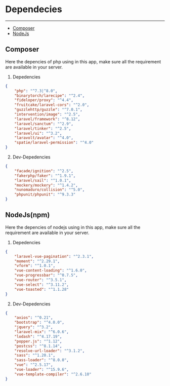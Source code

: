 # Dependecies

---

- [Composer](composer)
- [NodeJs](nodejs)

<a name="composer"></a>
## Composer
Here the depencies of php using in this app, make sure all the requirement are available in your server.
1. Depedencies
```json
{
    "php": "^7.3|^8.0",
    "binarytorch/larecipe": "^2.4",
    "fideloper/proxy": "^4.4",
    "fruitcake/laravel-cors": "^2.0",
    "guzzlehttp/guzzle": "^7.0.1",
    "intervention/image": "^2.5",
    "laravel/framework": "^8.12",
    "laravel/sanctum": "^2.9",
    "laravel/tinker": "^2.5",
    "laravel/ui": "^3.2",
    "laravolt/avatar": "^4.0",
    "spatie/laravel-permission": "^4.0"
}
```
2. Dev-Depedencies
```json
{
    "facade/ignition": "^2.5",
    "fakerphp/faker": "^1.9.1",
    "laravel/sail": "^1.0.1",
    "mockery/mockery": "^1.4.2",
    "nunomaduro/collision": "^5.0",
    "phpunit/phpunit": "^9.3.3"
}
```
<a name="nodejs"></a>
## NodeJs(npm)
Here the depencies of nodejs using in this app, make sure all the requirement are available in your server.
1. Depedencies
```json
{
    "laravel-vue-pagination": "^2.3.1",
    "moment": "^2.29.1",
    "vform": "^1.0.1",
    "vue-content-loading": "^1.6.0",
    "vue-progressbar": "^0.7.5",
    "vue-router": "^3.5.1",
    "vue-select": "^3.11.2",
    "vue-toasted": "^1.1.28"
}
```
2. Dev-Depedencies
```json
{
    "axios": "^0.21",
    "bootstrap": "^4.0.0",
    "jquery": "^3.2",
    "laravel-mix": "^6.0.6",
    "lodash": "^4.17.19",
    "popper.js": "^1.12",
    "postcss": "^8.1.14",
    "resolve-url-loader": "^3.1.2",
    "sass": "^1.20.1",
    "sass-loader": "^8.0.0",
    "vue": "^2.5.17",
    "vue-loader": "^15.9.6",
    "vue-template-compiler": "^2.6.10"
}
```
